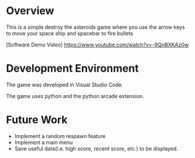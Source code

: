 # Overview

This is a simple destroy the asteroids game where you use the arrow keys to move your space ship and spacebar to fire bullets

[Software Demo Video] https://www.youtube.com/watch?v=-9QnBXKAz0w

# Development Environment

The game was developed in Visual Studio Code.

The game uses python and the python arcade extension.

# Future Work

* Implement a random respawn feature
* Implement a main menu
* Save useful data(i.e. high score, recent score, etc.) to be displayed.
